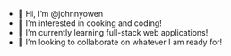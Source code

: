 - 👋 Hi, I’m @johnnyowen
- 👀 I’m interested in cooking and coding!
- 🌱 I’m currently learning full-stack web applications!
- 💞️ I’m looking to collaborate on whatever I am ready for!
<!-- - 📫 How to reach me -->

<!---
johnnyowen/johnnyowen is a ✨ special ✨ repository because its `README.md` (this file) appears on your GitHub profile.
You can click the Preview link to take a look at your changes.
--->
